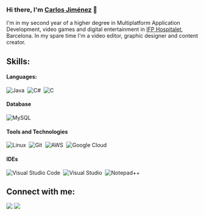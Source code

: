 ### Hi there, I'm [Carlos Jiménez](https://github.com/caarloossj) 👋

I'm in my second year of a higher degree in Multiplatform Application Development, video games and digital entertainment in [IFP Hospitalet](https://www.ifp.es/fp-barcelona), Barcelona. In my spare time I'm a video editor, graphic designer and content creator.

## Skills:

#### Languages:

![Java](https://img.shields.io/badge/Java-ED8B00?style=for-the-badge&logo=java&logoColor=white)&nbsp;
![C#](https://img.shields.io/badge/C%20SHARP%20-572364.svg?style=for-the-badge)&nbsp;
![C](https://img.shields.io/badge/C%20-6495ed.svg?style=for-the-badge)&nbsp;

#### Database

![MySQL](https://img.shields.io/badge/MySQL-00000F?style=for-the-badge&logo=mysql&logoColor=white)&nbsp;

#### Tools and Technologies

![Linux](https://img.shields.io/badge/Linux-FCC624?style=for-the-badge&logo=linux&logoColor=black)&nbsp;
![Git](https://img.shields.io/badge/GIT-E44C30?style=for-the-badge&logo=git&logoColor=white)&nbsp;
![AWS](https://img.shields.io/badge/Amazon_AWS-232F3E?style=flat&logo=amazon-aws&logoColor=white)&nbsp;
![Google Cloud](https://img.shields.io/badge/Google_Cloud-4285F4?style=flat&logo=google-cloud&logoColor=white)&nbsp;

#### IDEs
![Visual Studio Code](https://img.shields.io/badge/Visual%20Studio%20Code-0078d7.svg?style=for-the-badge&logo=visual-studio-code&logoColor=white)&nbsp;
![Visual Studio](https://img.shields.io/badge/Visual%20Studio%20-6c4675.svg?style=for-the-badge&logo=visual-studio-code&logoColor=white)&nbsp;
![Notepad++](https://img.shields.io/badge/NOTEPAD++%20-68db1a.svg?style=for-the-badge)&nbsp;


## Connect with me:

<p align = "center">
 
[<img src ="https://img.shields.io/badge/website-%23.svg?&style=for-the-badge&logo=www&logoColor=white%22&color=black">](https://github.com/caarloossj)
[<img src="https://img.shields.io/badge/linkedin-%2312100E.svg?&style=for-the-badge&logo=linkedin&logoColor=white&color=black" />](https://www.linkedin.com/in/carlos-jim%C3%A9nez-soneira/)
</p>
